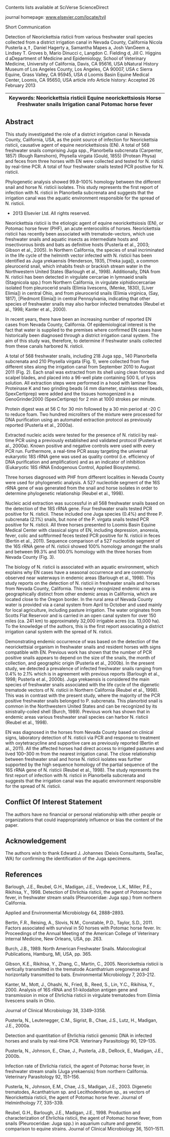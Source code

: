 





Contents lists available at SciVerse ScienceDirect





journal homepage: www.elsevier.com/locate/tvjl



Short Communication



Detection of Neorickettsia risticii from various freshwater snail species collected from a district irrigation canal in Nevada County, California Nicola Pusterla a,⇑, Daniel Hagerty a, Samantha Mapes a, Josh VanGeem a, Lindsey T. Groves b, Mario Dinucci c, Langdon C. Fielding d, Jill C. Higgins d aDepartment of Medicine and Epidemiology, School of Veterinary Medicine, University of California, Davis, CA 95616, USA
bNatural History Museum of Los Angeles County, Los Angeles, CA 90007, USA c Sierra Equine, Grass Valley, CA 95945, USA d Loomis Basin Equine Medical Center, Loomis, CA 95650, USA
article info Article history:
Accepted 26 February 2013

| Keywords: Neorickettsia risticii Equine neorickettsiosis Horse Freshwater snails Irrigation canal Potomac horse fever   |
|-------------------------------------------------------------------------------------------------------------------------|

## Abstract

This study investigated the role of a district irrigation canal in Nevada County, California, USA, as the point source of infection for Neorickettsia risticii, causative agent of equine neorickettsiosis (EN). A total of 568 freshwater snails comprising Juga spp., Planorbella subcrenata (Carpenter, 1857) (Rough Ramshorn), Physella virgata (Gould, 1855) (Protean Physa) and feces from three horses with EN were collected and tested for N. risticii by real-time PCR. A total of four freshwater snails tested PCR positive for N. risticii.

Phylogenetic analysis showed 99.8–100% homology between the different snail and horse N. risticii isolates. This study represents the first report of infection with N. risticii in Planorbella subcrenata and suggests that the irrigation canal was the aquatic environment responsible for the spread of N. risticii.

- 2013 Elsevier Ltd. All rights reserved.

Neorickettsia risticii is the etiologic agent of equine neorickettsiosis (EN), or Potomac horse fever (PHF), an acute enterocolitis of horses. Neorickettsia risticii has recently been associated with trematode-vectors, which use freshwater snails and aquatic insects as intermediate hosts and insectivorous birds and bats as definitive hosts (Pusterla et al., 2003; Gibson et al., 2005). In Northern California, the species of snail incriminated in the life cycle of the helminth vector infected with N. risticii has been identified as Juga yrekaensis (Henderson, 1935, [Yreka juga]), a common pleurocerid snail, which inhabits fresh or brackish stream water in the Northwestern United States (Barlough et al., 1998). Additionally, DNA
from N. risticii has been detected in virgulate cercariae in lymnaeid snails (Stagnicola spp.) from Northern California, in virgulate xiphidiocercariae isolated from pleurocerid snails (Elimia livescens,
(Menke, 1830), [Liver Elimia]) in central Ohio, and from pleurocerid snails (Elimia virginica, (Say, 1817), [Piedmont Elimia]) in central Pennsylvania, indicating that other species of freshwater snails may also harbor infected trematodes (Reubel et al., 1998; Kanter et al., 2000).

In recent years, there have been an increasing number of reported EN cases from Nevada County, California. Of epidemiological interest is the fact that water is supplied to the premises where confirmed EN cases have historically been diagnosed through a district irrigation canal system. The aim of this study was, therefore, to determine if freshwater snails collected from these canals harbored N. risticii.

A total of 568 freshwater snails, including 218 Juga spp., 140 Planorbella subcrenata and 210 Physella virgata (Fig. 1), were collected from five different sites along the irrigation canal from September 2010 to August 2011 (Fig. 2). Each snail was extracted from its shell using clean forceps and scalpel blades, and placed into a 96-well plate containing 500 lL of lysis solution. All extraction steps were performed in a hood with laminar flow. Proteinase K and two grinding beads (4 mm diameter, stainless steel beads, SpexCertiprep) were added and the tissues homogenized in a GenoGrinder2000 (SpexCertiprep) for 2 min at 1000 strokes per minute.

Protein digest was at 56 C for 30 min followed by a 30 min period at -20 C to reduce foam. Two hundred microliters of the mixture were processed for DNA purification using an automated extraction protocol as previously reported (Pusterla et al., 2000a).

Extracted nucleic acids were tested for the presence of N. risticii by real-time PCR using a previously established and validated protocol (Pusterla et al., 2000a). Known positive and negative controls were used with every PCR run. Furthermore, a real-time PCR assay targeting the universal eukaryotic 18S rRNA gene was used as quality control (i.e. efficiency of DNA purification and amplification) and as an indicator of inhibition (Eukaryotic 18S rRNA Endogenous Control, Applied Biosystems).



Three horses diagnosed with PHF from different localities in Nevada County were used for phylogenetic analysis. A 527 nucleotide segment of the 16S rRNA gene of  was generated from the snail and horse isolates in order to determine phylogenetic relationship (Reubel et al., 1998).

Nucleic acid extraction was successful in all 568 freshwater snails based on the detection of the 18S rRNA gene. Four freshwater snails tested PCR positive for N. risticii. These included one Juga species (0.4%) and three P. subcrenata (2.1%) snails, but none of the P. virgata snails tested PCR positive for N. risticii. All three horses presented to Loomis Basin Equine Medical Center with classical signs of EN, including depression, anorexia, fever, colic and softformed feces tested PCR positive for N. risticii in feces (Bertin et al., 2011). Sequence comparison of a 527 nucleotide segment of the 16S rRNA gene of N. risticii showed 100% homology amongst the snails and between 99.3% and 100.0% homology with the three horses from Nevada County (Fig. 3).

The biology of N. risticii is associated with an aquatic environment, which explains why EN cases have a seasonal occurrence and are commonly observed near waterways in endemic areas
(Barlough et al., 1998). This study reports on the detection of N. risticii in freshwater snails and horses from Nevada County, California. This newly recognized endemic area is geographically distinct from other endemic areas in California, which are located close to the Oregon border. In the rural area of Nevada County water is provided via a canal system from April to October and used mainly for local agriculture, including pasture irrigation. The water originates from Scotts Flat Reservoir and is carried in an open canal system for over 150 miles (ca. 241 km) to approximately 32,000 irrigable acres (ca. 13,000 ha). To the knowledge of the authors, this is the first report associating a district irrigation canal system with the spread of N. risticii.





Demonstrating endemic occurrence of  was based on the detection of the neorickettsial organism in freshwater snails and resident horses with signs compatible with EN. Previous work has shown that the number of PCR positive snails appears to depend on the size of the snails, the month of collection, and geographic origin (Pusterla et al., 2000b). In the present study, we detected a prevalence of infected freshwater snails ranging from 0.4% to 2.1% which is in agreement with previous reports (Barlough et al., 1998; Pusterla et al., 2000b). Juga yrekaensis is considered the main species of freshwater snails associated with the life cycle of the digenetic trematode vectors of N. risticii in Northern California (Reubel et al., 1998). This was in contrast with the present study, where the majority of the PCR positive freshwater snails belonged to P. subcrenata. This planorbid snail is common in the Northwestern United States and can be recognized by its sinistrally-coiled shell (Burch, 1989). Previous work has shown that in endemic areas various freshwater snail species can harbor N. risticii (Reubel et al., 1998).

EN was diagnosed in the horses from Nevada County based on clinical signs, laboratory detection of N. risticii via PCR and response to treatment with oxytetracycline and supportive care as previously reported (Bertin et al., 2011). All the affected horses had direct access to irrigated pastures and lived 100–300 m from the nearest irrigation canal. The close relationship between freshwater snail and horse N. risticii isolates was further supported by the high sequence homology of the partial sequence of the 16S
rRNA gene of N. risticii (Reubel et al., 1998). The study represents the first report of infection with N. risticii in Planorbella subcrenata and suggests that the irrigation canal was the aquatic environment responsible for the spread of N. risticii.

## Conflict Of Interest Statement

The authors have no financial or personal relationship with other people or organizations that could inappropriately influence or bias the content of the paper.

## Acknowledgement

The authors wish to thank Edward J. Johannes (Deixis Consultants, SeaTac, WA) for confirming the identification of the Juga specimens.

## References

Barlough, J.E., Reubel, G.H., Madigan, J.E., Vredevoe, L.K., Miller, P.E., Rikihisa, Y.,
1998. Detection of Ehrlichia risticii, the agent of Potomac horse fever, in freshwater stream snails (Pleuroceridae: Juga spp.) from northern California.

Applied and Environmental Microbiology 64, 2888–2893.

Bertin, F.R., Reising, A., Slovis, N.M., Constable, P.D., Taylor, S.D., 2011. Factors associated with survival in 50 horses with Potomac horse fever. In: Proceedings of the Annual Meeting of the American College of Veterinary Internal Medicine, New Orleans, USA, pp. 263.

Burch, J.B., 1989. North American Freshwater Snails. Malocological Publications, Hamburg, MI, USA, pp. 365.

Gibson, K.E., Rikihisa, Y., Zhang, C., Martin, C., 2005. Neorickettsia risticii is vertically transmitted in the trematode Acanthatrium oregonense and horizontally transmitted to bats. Environmental Microbiology 7, 203–212.

Kanter, M., Mott, J., Ohashi, N., Fried, B., Reed, S., Lin, Y.C., Rikihisa, Y., 2000. Analysis of 16S rRNA and 51-kilodalton antigen gene and transmission in mice of Ehrlichia risticii in virgulate trematodes from Elimia livescens snails in Ohio.

Journal of Clinical Microbiology 38, 3349–3358.

Pusterla, N., Leutenegger, C.M., Sigrist, B., Chae, J.S., Lutz, H., Madigan, J.E., 2000a.

Detection and quantitation of Ehrlichia risticii genomic DNA in infected horses and snails by real-time PCR. Veterinary Parasitology 90, 129–135.

Pusterla, N., Johnson, E., Chae, J., Pusterla, J.B., DeRock, E., Madigan, J.E., 2000b.

Infection rate of Ehrlichia risticii, the agent of Potomac horse fever, in freshwater stream snails (Juga yrekaensis) from northern California. Veterinary Parasitology 92, 151–156.

Pusterla, N., Johnson, E.M., Chae, J.S., Madigan, J.E., 2003. Digenetic trematodes, Acanthatrium sp. and Lecithodendrium sp., as vectors of Neorickettsia risticii, the agent of Potomac horse fever. Journal of Helminthology 77, 335–339.

Reubel, G.H., Barlough, J.E., Madigan, J.E., 1998. Production and characterization of Ehrlichia risticii, the agent of Potomac horse fever, from snails (Pleuroceridae: Juga spp.) in aquarium culture and genetic comparison to equine strains. Journal of Clinical Microbiology 36, 1501–1511.